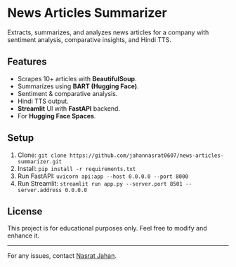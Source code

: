 
# News Articles Summarizer

Extracts, summarizes, and analyzes news articles for a company with sentiment analysis, comparative insights, and Hindi TTS.

## Features
- Scrapes 10+ articles with **BeautifulSoup**.
- Summarizes using **BART (Hugging Face)**.
- Sentiment & comparative analysis.
- Hindi TTS output.
- **Streamlit** UI with **FastAPI** backend.
- For **Hugging Face Spaces**.

## Setup
1. Clone: `git clone https://github.com/jahannasrat0607/news-articles-summarizer.git`
2. Install: `pip install -r requirements.txt`
3. Run FastAPI: `uvicorn api:app --host 0.0.0.0 --port 8000`
4. Run Streamlit: `streamlit run app.py --server.port 8501 --server.address 0.0.0.0`

## License
This project is for educational purposes only. Feel free to modify and enhance it.

---
For any issues, contact [Nasrat Jahan](https://huggingface.co/jahan0607).
